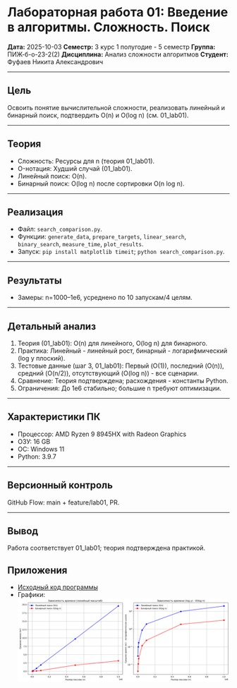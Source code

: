 # Лабораторная работа 01: Введение в алгоритмы. Сложность. Поиск

**Дата:** 2025-10-03
**Семестр:** 3 курс 1 полугодие - 5 семестр
**Группа:** ПИЖ-б-о-23-2(2)
**Дисциплина:** Анализ сложности алгоритмов
**Студент:** Фуфаев Никита Александрович  

---

## Цель
Освоить понятие вычислительной сложности, реализовать линейный и бинарный поиск, подтвердить O(n) и O(log n) (см. 01_lab01).

---

## Теория
- Сложность: Ресурсы для n (теория 01_lab01).
- O-нотация: Худший случай (01_lab01).
- Линейный поиск: O(n).
- Бинарный поиск: O(log n) после сортировки O(n log n).

---

## Реализация
- Файл: `search_comparison.py`.
- Функции: `generate_data`, `prepare_targets`, `linear_search`, `binary_search`, `measure_time`, `plot_results`.
- Запуск: `pip install matplotlib timeit`; `python search_comparison.py`.

---

## Результаты
- Замеры: n=1000–1e6, усреднено по 10 запускам/4 целям.

---

## Детальный анализ
1. Теория (01_lab01): O(n) для линейного, O(log n) для бинарного.
2. Практика: Линейный - линейный рост, бинарный - логарифмический (log y плоский).
3. Тестовые данные (шаг 3, 01_lab01): Первый (O(1)), последний (O(n)), средний (O(n/2)), отсутствующий (O(log n)) - все сценарии.
4. Сравнение: Теория подтверждена; расхождения - константы Python.
5. Ограничения: До 1e6 стабильно; большие n требуют оптимизации.

---

## Характеристики ПК
- Процессор: AMD Ryzen 9 8945HX with Radeon Graphics   
- ОЗУ: 16 GB 
- ОС: Windows 11
- Python: 3.9.7

---

## Версионный контроль
GitHub Flow: main + feature/lab01, PR.

---

## Вывод
Работа соответствует 01_lab01; теория подтверждена практикой.

## Приложения
- [Исходный код программы](./search_comparison.py) 
- Графики:
![(линейный + log y; log y подтверждает O(log n)). - search_time_comparison.png](./search_time_comparison.png)

